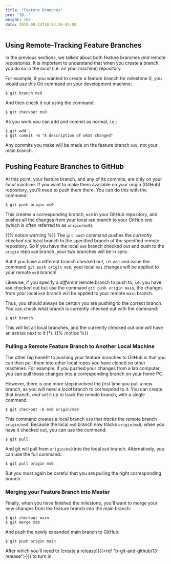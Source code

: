 ```yaml
---
title: "Feature Branches"
pre: "10. "
weight: 100
date: 2018-08-24T10:53:26-05:00
---
```


## Using Remote-Tracking Feature Branches

In the previous sections, we talked about both feature branches _and_ remote repositories.  It is important to understand that when you create a branch, you do so in the _local_ (i.e. on your machine) repository.  

For example, if you wanted to create a feature branch for milestone 0, you would use this Git command on your development machine:

```
$ git branch ms0
```

And then check it out using the command:

```
$ git checkout ms0
```

As you work you can add and commit as normal, i.e.:

```
$ git add . 
$ git commit -m "A description of what changed"
```

Any commits you make will be made on the feature branch `ms0`, not your main branch. 

## Pushing Feature Branches to GitHub

At this point, your feature branch, and any of its commits, are only on your _local_ machine.  If you want to make them available on your origin (GitHub) repository, you'll need to push them there.  You can do this with the command:

```
$ git push origin ms0
```

This creates a corresponding branch, `ms0` in your GitHub repository, and pushes all the changes from your local `ms0` branch to your GitHub one (which is often referred to as `origin/ms0`).

{{% notice warning %}}
The `git push` command pushes the _currently checked out_ local branch to the specified branch of the specified remote repository.  So if you have the local `ms0` branch checked out and push to the `origin` repo `ms0` branch, your two branches will be in sync.  

But if you have a different branch checked out, i.e. `ms1` and issue the command `git push origin ms0`, your local `ms1` changes will be applied to your remote `ms0` branch!

Likewise, if you specify a _different_ remote branch to push to, i.e. you have `ms0` checked out but use the command `git push origin main`, the changes from your local `ms0` branch will be applied to your remote `main` branch.

Thus, you should always be certain you are pushing to the correct branch.  You can check what branch is currently checked out with the command:

```
$ git branch  
```

This will list all local branches, and the currenlty checked out one will have an astrisk next to it (*).
{{% /notice %}}

### Pulling a Remote Feature Branch to Another Local Machine

The other big benefit to pushing your feature branches to GitHub is that you can then pull them into other local repos you have cloned on other machines.  For example, if you pushed your changes from a lab computer, you can pull those changes into a corresponding branch on your home PC.

However, there is one more step involved the _first_ time you pull a new branch, as you will need a _local_ branch to correspond to it.  You can create that branch, _and_ set it up to track the remote branch, with a single command:

```
$ git checkout -b ms0 origin/ms0
```

This command creates a local branch `ms0` that _tracks_ the remote branch `origin/ms0`.  Because the local `ms0` branch now tracks `origin/ms0`, when you have it checked out, you can use the command:

```
$ git pull 
```

And git will pull from `origin/ms0` into the local `ms0` branch.  Alternatively, you can use the full command:

```
$ git pull origin ms0
```

But you must again be careful that you are pulling the right corresponding branch.

### Merging your Feature Branch into Master

Finally, when you have finished the milestone, you'll want to merge your new changes from the feature branch into the main branch:

```
$ git checkout main 
$ git merge ms0
```

And push the newly expanded main branch to GitHub:

```
$ git push origin main
```

After which you'll need to [create a release]({{<ref "b-git-and-github/13-release">}}) to turn in.